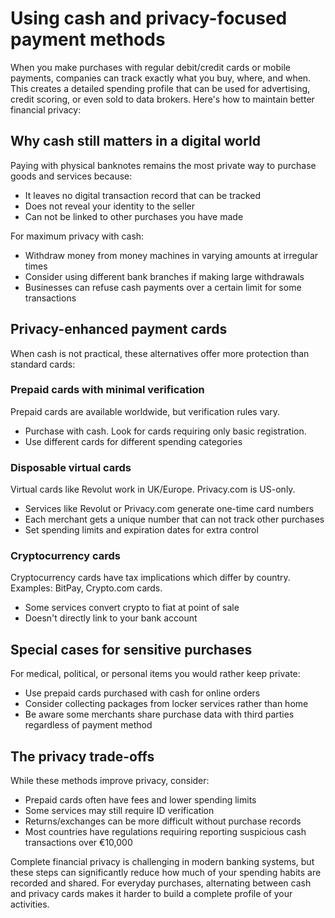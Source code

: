 # Using cash and privacy-focused payment methods

When you make purchases with regular debit/credit cards or mobile payments, companies can track exactly what you buy, 
where, and when. This creates a detailed spending profile that can be used for advertising, credit scoring, or even 
sold to data brokers. Here's how to maintain better financial privacy:

## Why cash still matters in a digital world

Paying with physical banknotes remains the most private way to purchase goods and services because:

* It leaves no digital transaction record that can be tracked
* Does not reveal your identity to the seller
* Can not be linked to other purchases you have made

For maximum privacy with cash:

* Withdraw money from money machines in varying amounts at irregular times
* Consider using different bank branches if making large withdrawals
* Businesses can refuse cash payments over a certain limit for some transactions

## Privacy-enhanced payment cards

When cash is not practical, these alternatives offer more protection than standard cards:

### Prepaid cards with minimal verification

Prepaid cards are available worldwide, but verification rules vary. 

* Purchase with cash. Look for cards requiring only basic registration.
* Use different cards for different spending categories

### Disposable virtual cards

Virtual cards like Revolut work in UK/Europe. Privacy.com is US-only.

* Services like Revolut or Privacy.com generate one-time card numbers
* Each merchant gets a unique number that can not track other purchases
* Set spending limits and expiration dates for extra control

### Cryptocurrency cards 

Cryptocurrency cards have tax implications which differ by country. Examples: BitPay, Crypto.com cards.

* Some services convert crypto to fiat at point of sale
* Doesn't directly link to your bank account

## Special cases for sensitive purchases

For medical, political, or personal items you would rather keep private:

* Use prepaid cards purchased with cash for online orders
* Consider collecting packages from locker services rather than home
* Be aware some merchants share purchase data with third parties regardless of payment method

## The privacy trade-offs

While these methods improve privacy, consider:

* Prepaid cards often have fees and lower spending limits
* Some services may still require ID verification
* Returns/exchanges can be more difficult without purchase records
* Most countries have regulations requiring reporting suspicious cash transactions over €10,000

Complete financial privacy is challenging in modern banking systems, but these steps can significantly reduce how 
much of your spending habits are recorded and shared. For everyday purchases, alternating between cash and privacy 
cards makes it harder to build a complete profile of your activities.